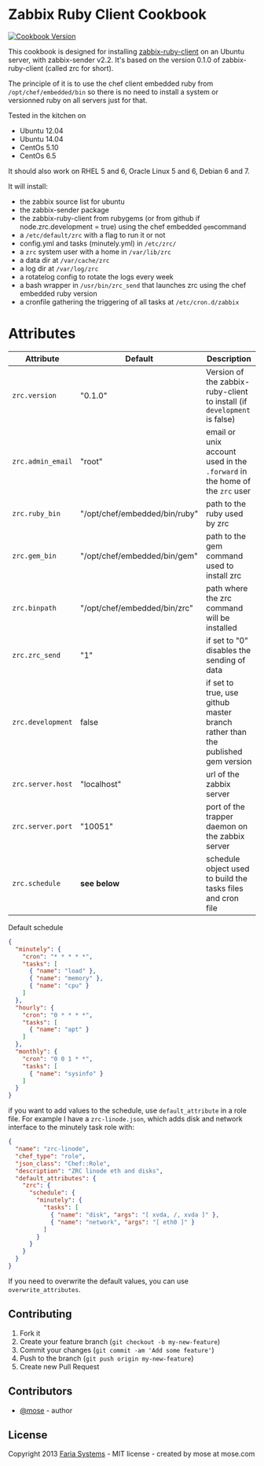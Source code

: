 Zabbix Ruby Client Cookbook
============================

[![Cookbook Version](http://img.shields.io/cookbook/v/zabbix-ruby-client.svg)](https://supermarket.getchef.com/cookbooks/zabbix-ruby-client)

This cookbook is designed for installing [zabbix-ruby-client](https://github.com/eduvo/zabbix-ruby-client) on an Ubuntu server, with zabbix-sender v2.2. It's based on the version 0.1.0 of zabbix-ruby-client (called zrc for short).

The principle of it is to use the chef client embedded ruby from `/opt/chef/embedded/bin` so there is no need to install a system or versionned ruby on all servers just for that.

Tested in the kitchen on

- Ubuntu 12.04
- Ubuntu 14.04
- CentOs 5.10
- CentOs 6.5

It should also work on RHEL 5 and 6, Oracle Linux 5 and 6, Debian 6 and 7.

It will install:

- the zabbix source list for ubuntu
- the zabbix-sender package
- the zabbix-ruby-client from rubygems (or from github if node.zrc.development = true) using the chef embedded `gem`command
- a `/etc/default/zrc` with a flag to run it or not
- config.yml and tasks (minutely.yml) in `/etc/zrc/`
- a `zrc` system user with a home in `/var/lib/zrc`
- a data dir at `/var/cache/zrc`
- a log dir at `/var/log/zrc`
- a rotatelog config to rotate the logs every week
- a bash wrapper in `/usr/bin/zrc_send` that launches zrc using the chef embedded ruby version
- a cronfile gathering the triggering of all tasks at `/etc/cron.d/zabbix`

Attributes
==============

Attribute |  Default  | Description
----------|-----------|-------------
`zrc.version`     | "0.1.0"     | Version of the zabbix-ruby-client to install (if `development` is false)
`zrc.admin_email` | "root"      | email or unix account used in the `.forward` in the home of the `zrc` user
`zrc.ruby_bin`    | "/opt/chef/embedded/bin/ruby" | path to the ruby used by zrc
`zrc.gem_bin`     | "/opt/chef/embedded/bin/gem"  | path to the gem command used to install zrc
`zrc.binpath`     | "/opt/chef/embedded/bin/zrc"  | path where the zrc command will be installed
`zrc.zrc_send`    | "1"         | if set to "0" disables the sending of data
`zrc.development` | false       | if set to true, use github master branch rather than the published gem version
`zrc.server.host` | "localhost" | url of the zabbix server
`zrc.server.port` | "10051"     | port of the trapper daemon on the zabbix server
`zrc.schedule`    | __see below__ | schedule object used to build the tasks files and cron file

Default schedule

````json
{
  "minutely": {
    "cron": "* * * * *",
    "tasks": [
      { "name": "load" },
      { "name": "memory" },
      { "name": "cpu" }
    ]
  },
  "hourly": {
    "cron": "0 * * * *",
    "tasks": [
      { "name": "apt" }
    ]
  },
  "monthly": {
    "cron": "0 0 1 * *",
    "tasks": [
      { "name": "sysinfo" }
    ]
  }
}
````

if you want to add values to the schedule, use `default_attribute` in a role file. For example I have a `zrc-linode.json`, which adds disk and network interface to the minutely task role with:

````json
{
  "name": "zrc-linode",
  "chef_type": "role",
  "json_class": "Chef::Role",
  "description": "ZRC linode eth and disks",
  "default_attributes": {
    "zrc": {
      "schedule": {
        "minutely": {
          "tasks": [
            { "name": "disk", "args": "[ xvda, /, xvda ]" },
            { "name": "network", "args": "[ eth0 ]" }
          ]
        }
      }
    }
  }
}
````

If you need to overwrite the default values, you can use `overwrite_attributes`.

## Contributing

1. Fork it
2. Create your feature branch (`git checkout -b my-new-feature`)
3. Commit your changes (`git commit -am 'Add some feature'`)
4. Push to the branch (`git push origin my-new-feature`)
5. Create new Pull Request

## Contributors

* [@mose](https://github.com/mose) - author

## License

Copyright 2013 [Faria Systems](http://faria.co) - MIT license - created by mose at mose.com
